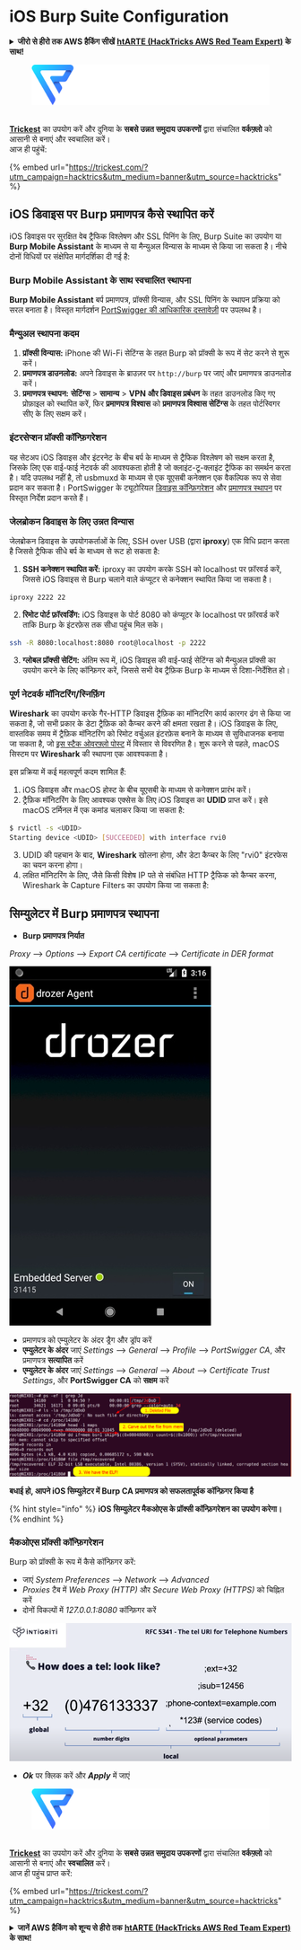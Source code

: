 # iOS Burp Suite Configuration

<details>

<summary><strong>जीरो से हीरो तक AWS हैकिंग सीखें</strong> <a href="https://training.hacktricks.xyz/courses/arte"><strong>htARTE (HackTricks AWS Red Team Expert)</strong></a><strong> के साथ!</strong></summary>

HackTricks का समर्थन करने के अन्य तरीके:

* अगर आप अपनी **कंपनी का विज्ञापन HackTricks में देखना चाहते हैं** या **HackTricks को PDF में डाउनलोड करना चाहते हैं** तो [**सब्सक्रिप्शन प्लान**](https://github.com/sponsors/carlospolop) देखें!
* [**आधिकारिक PEASS और HackTricks स्वैग**](https://peass.creator-spring.com) प्राप्त करें
* हमारे विशेष [**NFTs**](https://opensea.io/collection/the-peass-family) कलेक्शन, [**The PEASS Family**](https://opensea.io/collection/the-peass-family) खोजें
* **शामिल हों** 💬 [**डिस्कॉर्ड समूह**](https://discord.gg/hRep4RUj7f) या [**टेलीग्राम समूह**](https://t.me/peass) या हमें **ट्विटर** 🐦 [**@carlospolopm**](https://twitter.com/hacktricks\_live)** पर फॉलो** करें।
* **अपने हैकिंग ट्रिक्स साझा करें, HackTricks** और [**HackTricks Cloud**](https://github.com/carlospolop/hacktricks-cloud) github repos में PRs सबमिट करके।

</details>

<figure><img src="../../.gitbook/assets/image (3) (1) (1) (1) (1) (1).png" alt=""><figcaption></figcaption></figure>

\
[**Trickest**](https://trickest.com/?utm\_campaign=hacktrics\&utm\_medium=banner\&utm\_source=hacktricks) का उपयोग करें और दुनिया के **सबसे उन्नत समुदाय उपकरणों** द्वारा संचालित **वर्कफ़्लो** को आसानी से बनाएं और स्वचालित करें।\
आज ही पहुंचें:

{% embed url="https://trickest.com/?utm_campaign=hacktrics&utm_medium=banner&utm_source=hacktricks" %}

## iOS डिवाइस पर Burp प्रमाणपत्र कैसे स्थापित करें

iOS डिवाइस पर सुरक्षित वेब ट्रैफिक विश्लेषण और SSL पिनिंग के लिए, Burp Suite का उपयोग या **Burp Mobile Assistant** के माध्यम से या मैन्युअल विन्यास के माध्यम से किया जा सकता है। नीचे दोनों विधियों पर संक्षेपित मार्गदर्शिका दी गई है:

### Burp Mobile Assistant के साथ स्वचालित स्थापना

**Burp Mobile Assistant** बर्प प्रमाणपत्र, प्रॉक्सी विन्यास, और SSL पिनिंग के स्थापन प्रक्रिया को सरल बनाता है। विस्तृत मार्गदर्शन [PortSwigger की आधिकारिक दस्तावेज़ी](https://portswigger.net/burp/documentation/desktop/tools/mobile-assistant/installing) पर उपलब्ध है।

### मैन्युअल स्थापना कदम

1. **प्रॉक्सी विन्यास:** iPhone की Wi-Fi सेटिंग्स के तहत Burp को प्रॉक्सी के रूप में सेट करने से शुरू करें।
2. **प्रमाणपत्र डाउनलोड:** अपने डिवाइस के ब्राउज़र पर `http://burp` पर जाएं और प्रमाणपत्र डाउनलोड करें।
3. **प्रमाणपत्र स्थापन:** **सेटिंग्स** > **सामान्य** > **VPN और डिवाइस प्रबंधन** के तहत डाउनलोड किए गए प्रोफ़ाइल को स्थापित करें, फिर **प्रमाणपत्र विश्वास** को **प्रमाणपत्र विश्वास सेटिंग्स** के तहत पोर्टस्विगर सीए के लिए सक्षम करें।

### इंटरसेप्शन प्रॉक्सी कॉन्फ़िगरेशन

यह सेटअप iOS डिवाइस और इंटरनेट के बीच बर्प के माध्यम से ट्रैफिक विश्लेषण को सक्षम करता है, जिसके लिए एक वाई-फाई नेटवर्क की आवश्यकता होती है जो क्लाइंट-टू-क्लाइंट ट्रैफिक का समर्थन करता है। यदि उपलब्ध नहीं है, तो usbmuxd के माध्यम से एक यूएसबी कनेक्शन एक वैकल्पिक रूप से सेवा प्रदान कर सकता है। PortSwigger के ट्यूटोरियल [डिवाइस कॉन्फ़िगरेशन](https://support.portswigger.net/customer/portal/articles/1841108-configuring-an-ios-device-to-work-with-burp) और [प्रमाणपत्र स्थापन](https://support.portswigger.net/customer/portal/articles/1841109-installing-burp-s-ca-certificate-in-an-ios-device) पर विस्तृत निर्देश प्रदान करते हैं।

### जेलब्रोकन डिवाइस के लिए उन्नत विन्यास

जेलब्रोकन डिवाइस के उपयोगकर्ताओं के लिए, SSH over USB (द्वारा **iproxy**) एक विधि प्रदान करता है जिससे ट्रैफिक सीधे बर्प के माध्यम से रूट हो सकता है:

1.  **SSH कनेक्शन स्थापित करें:** iproxy का उपयोग करके SSH को localhost पर फ़ॉरवर्ड करें, जिससे iOS डिवाइस से Burp चलाने वाले कंप्यूटर से कनेक्शन स्थापित किया जा सकता है।

```bash
iproxy 2222 22
```
2.  **रिमोट पोर्ट फ़ॉरवर्डिंग:** iOS डिवाइस के पोर्ट 8080 को कंप्यूटर के localhost पर फ़ॉरवर्ड करें ताकि Burp के इंटरफ़ेस तक सीधा पहुंच मिल सके।

```bash
ssh -R 8080:localhost:8080 root@localhost -p 2222
```
3. **ग्लोबल प्रॉक्सी सेटिंग:** अंतिम रूप में, iOS डिवाइस की वाई-फाई सेटिंग्स को मैन्युअल प्रॉक्सी का उपयोग करने के लिए कॉन्फ़िगर करें, जिससे सभी वेब ट्रैफ़िक Burp के माध्यम से दिशा-निर्देशित हो।

### पूर्ण नेटवर्क मॉनिटरिंग/स्निफ़िंग

**Wireshark** का उपयोग करके गैर-HTTP डिवाइस ट्रैफ़िक का मॉनिटरिंग कार्य कारगर ढंग से किया जा सकता है, जो सभी प्रकार के डेटा ट्रैफ़िक को कैप्चर करने की क्षमता रखता है। iOS डिवाइस के लिए, वास्तविक समय में ट्रैफ़िक मॉनिटरिंग को रिमोट वर्चुअल इंटरफ़ेस बनाने के माध्यम से सुविधाजनक बनाया जा सकता है, जो [इस स्टैक ओवरफ़्लो पोस्ट](https://stackoverflow.com/questions/9555403/capturing-mobile-phone-traffic-on-wireshark/33175819#33175819) में विस्तार से विवरणित है। शुरू करने से पहले, macOS सिस्टम पर **Wireshark** की स्थापना एक आवश्यकता है।

इस प्रक्रिया में कई महत्वपूर्ण कदम शामिल हैं:

1. iOS डिवाइस और macOS होस्ट के बीच यूएसबी के माध्यम से कनेक्शन प्रारंभ करें।
2. ट्रैफ़िक मॉनिटरिंग के लिए आवश्यक एक्सेस के लिए iOS डिवाइस का **UDID** प्राप्त करें। इसे macOS टर्मिनल में एक कमांड चलाकर किया जा सकता है:
```bash
$ rvictl -s <UDID>
Starting device <UDID> [SUCCEEDED] with interface rvi0
```
3. UDID की पहचान के बाद, **Wireshark** खोलना होगा, और डेटा कैप्चर के लिए "rvi0" इंटरफेस का चयन करना होगा।
4. लक्षित मॉनिटरिंग के लिए, जैसे किसी विशेष IP पते से संबंधित HTTP ट्रैफिक को कैप्चर करना, Wireshark के Capture Filters का उपयोग किया जा सकता है:

## सिम्युलेटर में Burp प्रमाणपत्र स्थापना

* **Burp प्रमाणपत्र निर्यात**

_Proxy_ --> _Options_ --> _Export CA certificate_ --> _Certificate in DER format_

![](<../../.gitbook/assets/image (459).png>)

* प्रमाणपत्र को एम्युलेटर के अंदर ड्रैग और ड्रॉप करें
* **एम्युलेटर के अंदर** जाएं _Settings_ --> _General_ --> _Profile_ --> _PortSwigger CA_, और प्रमाणपत्र **सत्यापित** करें
* **एम्युलेटर के अंदर** जाएं _Settings_ --> _General_ --> _About_ --> _Certificate Trust Settings_, और **PortSwigger CA** को **सक्षम** करें

![](<../../.gitbook/assets/image (460).png>)

**बधाई हो, आपने iOS सिम्युलेटर में Burp CA प्रमाणपत्र को सफलतापूर्वक कॉन्फ़िगर किया है**

{% hint style="info" %}
**iOS सिम्युलेटर मैकओएस के प्रॉक्सी कॉन्फ़िगरेशन का उपयोग करेगा।**
{% endhint %}

### मैकओएस प्रॉक्सी कॉन्फ़िगरेशन

Burp को प्रॉक्सी के रूप में कैसे कॉन्फ़िगर करें:

* जाएं _System Preferences_ --> _Network_ --> _Advanced_
* _Proxies_ टैब में _Web Proxy (HTTP)_ और _Secure Web Proxy (HTTPS)_ को चिह्नित करें
* दोनों विकल्पों में _127.0.0.1:8080_ कॉन्फ़िगर करें

![](<../../.gitbook/assets/image (461).png>)

* _**Ok**_ पर क्लिक करें और _**Apply**_ में जाएं

<figure><img src="../../.gitbook/assets/image (3) (1) (1) (1) (1) (1).png" alt=""><figcaption></figcaption></figure>

\
[**Trickest**](https://trickest.com/?utm_campaign=hacktrics&utm_medium=banner&utm_source=hacktricks) का उपयोग करें और दुनिया के **सबसे उन्नत समुदाय उपकरणों** द्वारा संचालित **वर्कफ़्लो** को आसानी से बनाएं और **स्वचालित** करें।\
आज ही पहुंच प्राप्त करें:

{% embed url="https://trickest.com/?utm_campaign=hacktrics&utm_medium=banner&utm_source=hacktricks" %}

<details>

<summary><strong>जानें AWS हैकिंग को शून्य से हीरो तक</strong> <a href="https://training.hacktricks.xyz/courses/arte"><strong>htARTE (HackTricks AWS Red Team Expert)</strong></a><strong> के साथ!</strong></summary>

HackTricks का समर्थन करने के अन्य तरीके:

* यदि आप अपनी कंपनी का विज्ञापन HackTricks में देखना चाहते हैं या **HackTricks को PDF में डाउनलोड** करना चाहते हैं तो [**सब्सक्रिप्शन प्लान**](https://github.com/sponsors/carlospolop) की जांच करें!
* [**आधिकारिक PEASS & HackTricks स्वैग**](https://peass.creator-spring.com) प्राप्त करें
* हमारे विशेष [**NFTs**](https://opensea.io/collection/the-peass-family) संग्रह [**The PEASS Family**](https://opensea.io/collection/the-peass-family) खोजें
* **शामिल हों** 💬 [**डिस्कॉर्ड समूह**](https://discord.gg/hRep4RUj7f) या [**टेलीग्राम समूह**](https://t.me/peass) या हमें **ट्विटर** 🐦 [**@carlospolopm**](https://twitter.com/hacktricks_live)** पर फ़ॉलो** करें।
* **HackTricks** और [**HackTricks Cloud**](https://github.com/carlospolop/hacktricks-cloud) github रेपो में **PR जमा करके** अपने हैकिंग ट्रिक्स साझा करें।

</details>
